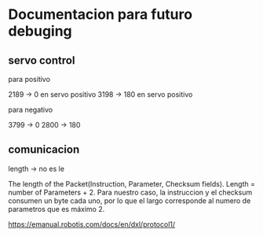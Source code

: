 # Documentacion para futuro debuging

## servo control
para positivo

2189 -> 0 en servo positivo
3198 -> 180 en servo positivo

para negativo

3799 -> 0
2800 -> 180

## comunicacion

length -> no es le

The length of the Packet(Instruction, Parameter, Checksum fields). Length = number of Parameters + 2. Para nuestro caso, la instruccion y el checksum consumen un byte cada uno, por lo que el largo corresponde al numero de parametros que es máximo 2.

https://emanual.robotis.com/docs/en/dxl/protocol1/